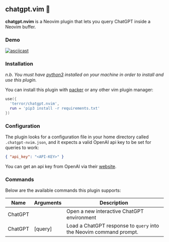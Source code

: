## chatgpt.vim 🤖

**chatgpt.nvim** is a Neovim plugin that lets you query ChatGPT inside a Neovim
buffer.

### Demo

[![asciicast](https://asciinema.org/a/kDqlcFdEH0W3aifrXn06mpoMh.svg)](https://asciinema.org/a/kDqlcFdEH0W3aifrXn06mpoMh)

### Installation

_n.b. You must have [python3](https://www.python.org/downloads/) installed on your machine in order to
install and use this plugin._

You can install this plugin with [packer](https://github.com/wbthomason/packer.nvim)
or any other vim plugin manager:

```lua
use({
  'terror/chatgpt.nvim',
  run = 'pip3 install -r requirements.txt'
})
```

### Configuration

The plugin looks for a configuration file in your home directory called
`.chatgpt-nvim.json`, and it expects a valid OpenAI api key to be set for
queries to work:

```json
{ "api_key": "<API-KEY>" }
```

You can get an api key from OpenAI via their [website](https://platform.openai.com/account/api-keys).

### Commands

Below are the available commands this plugin supports:

| Name    | Arguments | Description                                                        |
| ------- | --------- | ------------------------------------------------------------------ |
| ChatGPT |           | Open a new interactive ChatGPT environment                         |
| ChatGPT | \[query\] | Load a ChatGPT response to `query` into the Neovim command prompt. |
